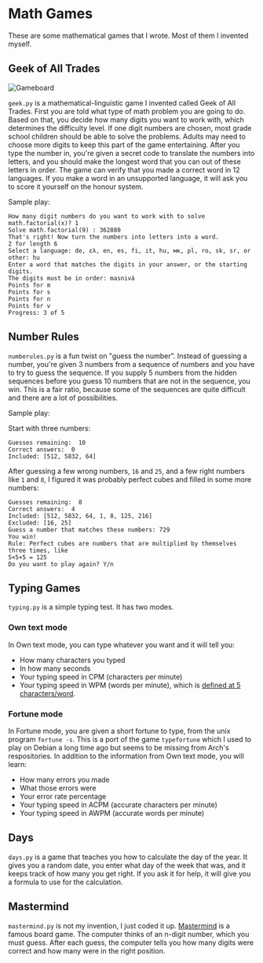 # Math Games
These are some mathematical games that I wrote. Most of them I invented myself.

## Geek of All Trades

![Gameboard](https://i.imgur.com/AujrAly.png "Gameboard")

`geek.py` is a mathematical-linguistic game I invented called Geek of All Trades. First you are told what type of math problem you are going to do. Based on that, you decide how many digits you want to work with, which determines the difficulty level. If one digit numbers are chosen, most grade school children should be able to solve the problems. Adults may need to choose more digits to keep this part of the game entertaining. After you type the number in, you're given a secret code to translate the numbers into letters, and you should make the longest word that you can out of these letters in order. The game can verify that you made a correct word in 12 languages. If you make a word in an unsupported language, it will ask you to score it yourself on the honour system.

Sample play:

```
How many digit numbers do you want to work with to solve math.factorial(x)? 1
Solve math.factorial(9) : 362880
That's right! Now turn the numbers into letters into a word. 
2 for length 6
Select a language: de, ελ, en, es, fi, it, hu, мк, pl, ro, sk, sr, or other: hu
Enter a word that matches the digits in your answer, or the starting digits.
The digits must be in order: masnivá
Points for m
Points for s
Points for n
Points for v
Progress: 3 of 5
```

## Number Rules
`numberules.py` is a fun twist on "guess the number". Instead of guessing a number, you're given 3 numbers from a sequence of numbers and you have to try to guess the sequence. If you supply 5 numbers from the hidden sequences before you guess 10 numbers that are not in the sequence, you win. This is a fair ratio, because some of the sequences are quite difficult and there are a lot of possibilities.

Sample play:

Start with three numbers:
```
Guesses remaining:  10
Correct answers:  0
Included: [512, 5832, 64]
```

After guessing a few wrong numbers, `16` and `25`, and a few right numbers like `1` and `8`, I figured it was probably perfect cubes and filled in some more numbers:

```
Guesses remaining:  8
Correct answers:  4
Included: [512, 5832, 64, 1, 8, 125, 216]
Excluded: [16, 25]
Guess a number that matches these numbers: 729
You win!
Rule: Perfect cubes are numbers that are multiplied by themselves three times, like
5×5×5 = 125
Do you want to play again? Y/n 
```

## Typing Games
`typing.py` is a simple typing test. It has two modes. 

### Own text mode
In Own text mode, you can type whatever you want and it will tell you:
* How many characters you typed
* In how many seconds
* Your typing speed in CPM (characters per minute)
* Your typing speed in WPM (words per minute), which is [defined at 5 characters/word](https://en.wikipedia.org/wiki/Words_per_minute).

### Fortune mode
In Fortune mode, you are given a short fortune to type, from the unix program `fortune -s`. This is a port of the game `typefortune` which I used to play on Debian a long time ago but seems to be missing from Arch's respositories. In addition to the information from Own text mode, you will learn:
* How many errors you made
* What those errors were
* Your error rate percentage
* Your typing speed in ACPM (accurate characters per minute)
* Your typing speed in AWPM (accurate words per minute)

## Days
`days.py` is a game that teaches you how to calculate the day of the year. It gives you a random date, you enter what day of the week that was, and it keeps track of how many you get right. If you ask it for help, it will give you a formula to use for the calculation.


## Mastermind
`mastermind.py` is not my invention, I just coded it up. [Mastermind](https://en.wikipedia.org/wiki/Mastermind_(board_game)) is a famous board game. The computer thinks of an n-digit number, which you must guess. After each guess, the computer tells you how many digits were correct and how many were in the right position. 
